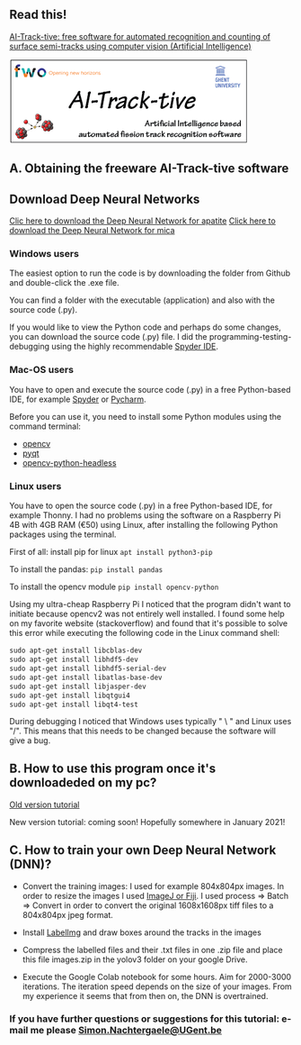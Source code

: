 ## Read this!

[AI-Track-tive: free software for automated recognition and counting of surface semi-tracks using computer vision (Artificial Intelligence)](https://gchron.copernicus.org/preprints/gchron-2020-32/)

![logo](/logo-01.png)

## A. Obtaining the freeware AI-Track-tive software
## Download Deep Neural Networks 
[Clic here to download the Deep Neural Network for apatite](https://drive.google.com/file/d/1BxlqKlNSEpXzhBCoR_-P_cEwyhxSw833/view?usp=sharing)
[Click here to download the Deep Neural Network for mica](https://drive.google.com/file/d/1FHB0UTmEpTOI_QKx_0Boa3VgudgOfJS9/view?usp=sharing)

### Windows users
The easiest option to run the code is by downloading the folder from Github and double-click the .exe file. 

You can find a folder with the executable (application) and also with the source code (.py). 

If you would like to view the Python code and perhaps do some changes, you can download the source code (.py) file. I did the programming-testing-debugging using the highly recommendable [Spyder IDE](https://docs.spyder-ide.org/current/index.html). 


### Mac-OS users
You have to open and execute the source code (.py) in a free Python-based IDE, for example [Spyder](https://www.spyder-ide.org/) or [Pycharm](https://www.jetbrains.com/pycharm/download/#section=windows). 

Before you can use it, you need to install some Python modules using the command terminal:
- [opencv](https://docs.opencv.org/master/d0/db2/tutorial_macos_install.html)
- [pyqt](https://pythonbasics.org/install-pyqt/)
- [opencv-python-headless](https://pypi.org/project/opencv-python-headless/)
  
### Linux users
You have to open the source code (.py) in a free Python-based IDE, for example Thonny. 
I had no problems using the software on a Raspberry Pi 4B with 4GB RAM (€50) using Linux, after installing the following Python packages using the terminal. 

First of all: install pip for linux 
```apt install python3-pip```

To install the pandas:
```pip install pandas```

To install the opencv module
``` pip install opencv-python ```

Using my ultra-cheap Raspberry Pi I noticed that the program didn't want to initiate because opencv2 was not entirely well installed. I found some help on my favorite website (stackoverflow) and found that it's possible to solve this error while executing the following code in the Linux command shell: 
```pip3 install opencv-python
sudo apt-get install libcblas-dev
sudo apt-get install libhdf5-dev
sudo apt-get install libhdf5-serial-dev
sudo apt-get install libatlas-base-dev
sudo apt-get install libjasper-dev
sudo apt-get install libqtgui4
sudo apt-get install libqt4-test
```
During debugging I noticed that Windows uses typically " \ " and Linux uses "/". This means that this needs to be changed because the software will give a bug.  

## B. How to use this program once it's downloadeded on my pc? 
[Old version tutorial](https://www.youtube.com/watch?v=fSfit87vkrA&feature=youtu.be)

New version tutorial: coming soon! Hopefully somewhere in January 2021!

## C. How to train your own Deep Neural Network (DNN)?

- Convert the training images: I used for example 804x804px images. In order to resize the images I used [ImageJ or Fiji](https://imagej.net/Downloads). I used process => Batch => Convert in order to convert the original 1608x1608px tiff files to a 804x804px jpeg format.

- Install [LabelImg](https://github.com/tzutalin/labelImg) and draw boxes around the tracks in the images 

- Compress the labelled files and their .txt files in one .zip file and place this file images.zip in the yolov3 folder on your google Drive. 

- Execute the Google Colab notebook for some hours. Aim for 2000-3000 iterations. The iteration speed depends on the size of your images. From my experience it seems that from then on, the DNN is overtrained. 

### If you have further questions or suggestions for this tutorial: e-mail me please Simon.Nachtergaele@UGent.be
